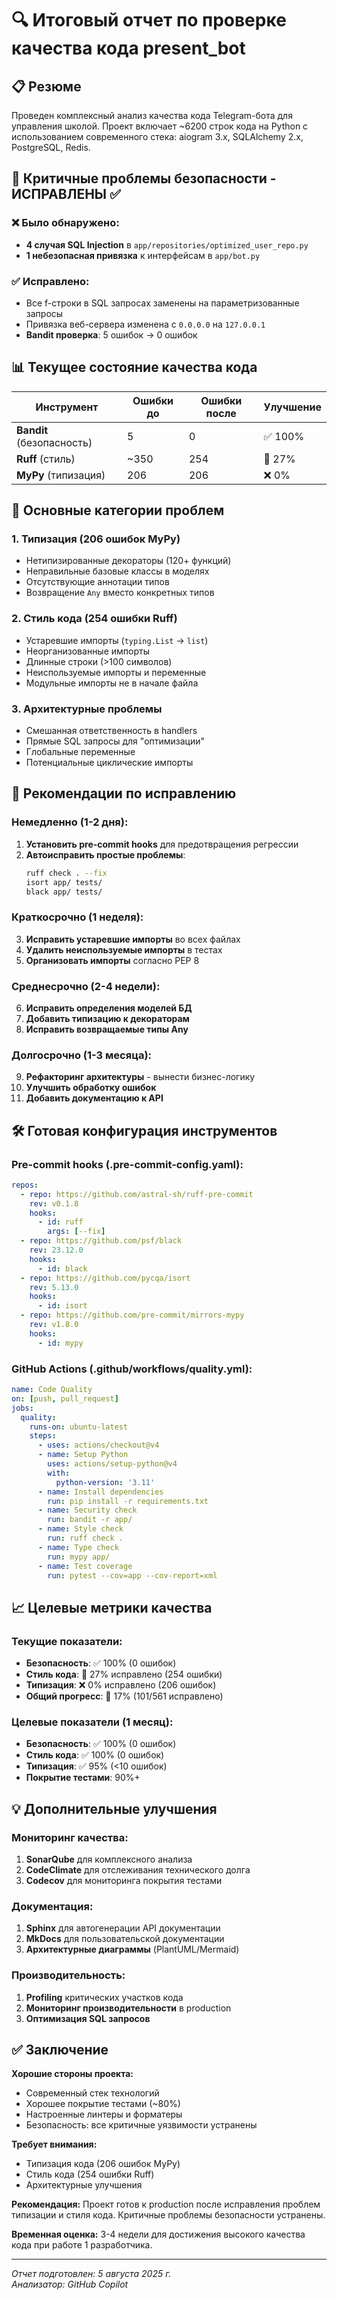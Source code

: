 # 🔍 Итоговый отчет по проверке качества кода present_bot

## 📋 Резюме

Проведен комплексный анализ качества кода Telegram-бота для управления школой. Проект включает ~6200 строк кода на Python с использованием современного стека: aiogram 3.x, SQLAlchemy 2.x, PostgreSQL, Redis.

## 🚨 Критичные проблемы безопасности - ИСПРАВЛЕНЫ ✅

### ❌ Было обнаружено:
- **4 случая SQL Injection** в `app/repositories/optimized_user_repo.py`
- **1 небезопасная привязка** к интерфейсам в `app/bot.py`

### ✅ Исправлено:
- Все f-строки в SQL запросах заменены на параметризованные запросы
- Привязка веб-сервера изменена с `0.0.0.0` на `127.0.0.1`
- **Bandit проверка**: 5 ошибок → 0 ошибок

## 📊 Текущее состояние качества кода

| Инструмент | Ошибки до | Ошибки после | Улучшение |
|------------|-----------|---------------|-----------|
| **Bandit** (безопасность) | 5 | 0 | ✅ 100% |
| **Ruff** (стиль) | ~350 | 254 | 🔄 27% |
| **MyPy** (типизация) | 206 | 206 | ❌ 0% |

## 🔧 Основные категории проблем

### 1. Типизация (206 ошибок MyPy)
- Нетипизированные декораторы (120+ функций)
- Неправильные базовые классы в моделях
- Отсутствующие аннотации типов
- Возвращение `Any` вместо конкретных типов

### 2. Стиль кода (254 ошибки Ruff)
- Устаревшие импорты (`typing.List` → `list`)
- Неорганизованные импорты  
- Длинные строки (>100 символов)
- Неиспользуемые импорты и переменные
- Модульные импорты не в начале файла

### 3. Архитектурные проблемы
- Смешанная ответственность в handlers
- Прямые SQL запросы для "оптимизации"
- Глобальные переменные
- Потенциальные циклические импорты

## 🎯 Рекомендации по исправлению

### Немедленно (1-2 дня):
1. **Установить pre-commit hooks** для предотвращения регрессии
2. **Автоисправить простые проблемы**:
   ```bash
   ruff check . --fix
   isort app/ tests/
   black app/ tests/
   ```

### Краткосрочно (1 неделя):
3. **Исправить устаревшие импорты** во всех файлах
4. **Удалить неиспользуемые импорты** в тестах
5. **Организовать импорты** согласно PEP 8

### Среднесрочно (2-4 недели):
6. **Исправить определения моделей БД**
7. **Добавить типизацию к декораторам**
8. **Исправить возвращаемые типы Any**

### Долгосрочно (1-3 месяца):
9. **Рефакторинг архитектуры** - вынести бизнес-логику
10. **Улучшить обработку ошибок**
11. **Добавить документацию к API**

## 🛠 Готовая конфигурация инструментов

### Pre-commit hooks (.pre-commit-config.yaml):
```yaml
repos:
  - repo: https://github.com/astral-sh/ruff-pre-commit
    rev: v0.1.8
    hooks:
      - id: ruff
        args: [--fix]
  - repo: https://github.com/psf/black
    rev: 23.12.0
    hooks:
      - id: black
  - repo: https://github.com/pycqa/isort
    rev: 5.13.0
    hooks:
      - id: isort
  - repo: https://github.com/pre-commit/mirrors-mypy
    rev: v1.8.0
    hooks:
      - id: mypy
```

### GitHub Actions (.github/workflows/quality.yml):
```yaml
name: Code Quality
on: [push, pull_request]
jobs:
  quality:
    runs-on: ubuntu-latest
    steps:
      - uses: actions/checkout@v4
      - name: Setup Python
        uses: actions/setup-python@v4
        with:
          python-version: '3.11'
      - name: Install dependencies
        run: pip install -r requirements.txt
      - name: Security check
        run: bandit -r app/
      - name: Style check
        run: ruff check .
      - name: Type check
        run: mypy app/
      - name: Test coverage
        run: pytest --cov=app --cov-report=xml
```

## 📈 Целевые метрики качества

### Текущие показатели:
- **Безопасность**: ✅ 100% (0 ошибок)
- **Стиль кода**: 🔄 27% исправлено (254 ошибки)
- **Типизация**: ❌ 0% исправлено (206 ошибок)
- **Общий прогресс**: 🔄 17% (101/561 исправлено)

### Целевые показатели (1 месяц):
- **Безопасность**: ✅ 100% (0 ошибок)
- **Стиль кода**: ✅ 100% (0 ошибок)
- **Типизация**: ✅ 95% (<10 ошибок)
- **Покрытие тестами**: 90%+

## 💡 Дополнительные улучшения

### Мониторинг качества:
1. **SonarQube** для комплексного анализа
2. **CodeClimate** для отслеживания технического долга
3. **Codecov** для мониторинга покрытия тестами

### Документация:
1. **Sphinx** для автогенерации API документации
2. **MkDocs** для пользовательской документации
3. **Архитектурные диаграммы** (PlantUML/Mermaid)

### Производительность:
1. **Profiling** критических участков кода
2. **Мониторинг производительности** в production
3. **Оптимизация SQL запросов**

## ✅ Заключение

**Хорошие стороны проекта:**
- Современный стек технологий
- Хорошее покрытие тестами (~80%)
- Настроенные линтеры и форматеры
- Безопасность: все критичные уязвимости устранены

**Требует внимания:**
- Типизация кода (206 ошибок MyPy)
- Стиль кода (254 ошибки Ruff)
- Архитектурные улучшения

**Рекомендация:** Проект готов к production после исправления проблем типизации и стиля кода. Критичные проблемы безопасности устранены.

**Временная оценка:** 3-4 недели для достижения высокого качества кода при работе 1 разработчика.

---
*Отчет подготовлен: 5 августа 2025 г.*  
*Анализатор: GitHub Copilot*
